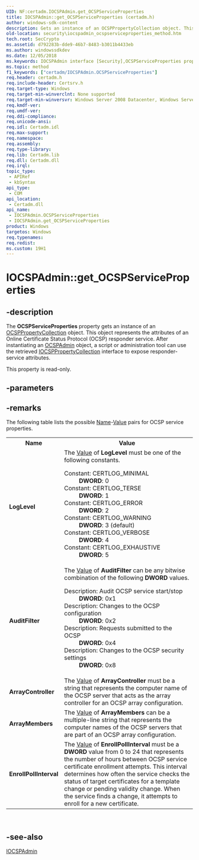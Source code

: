 ```yaml
---
UID: NF:certadm.IOCSPAdmin.get_OCSPServiceProperties
title: IOCSPAdmin::get_OCSPServiceProperties (certadm.h)
author: windows-sdk-content
description: Gets an instance of an OCSPPropertyCollection object. This object represents the attributes of an Online Certificate Status Protocol (OCSP) responder service.
old-location: security\iocspadmin_ocspserviceproperties_method.htm
tech.root: SecCrypto
ms.assetid: d792283b-dde9-46b7-8483-b3011b4433eb
ms.author: windowssdkdev
ms.date: 12/05/2018
ms.keywords: IOCSPAdmin interface [Security],OCSPServiceProperties property, IOCSPAdmin.OCSPServiceProperties, IOCSPAdmin.get_OCSPServiceProperties, IOCSPAdmin::OCSPServiceProperties, IOCSPAdmin::get_OCSPServiceProperties, OCSPServiceProperties property [Security], OCSPServiceProperties property [Security],IOCSPAdmin interface, certadm/IOCSPAdmin::OCSPServiceProperties, certadm/IOCSPAdmin::get_OCSPServiceProperties, get_OCSPServiceProperties, security.iocspadmin_ocspserviceproperties_method
ms.topic: method
f1_keywords: ["certadm/IOCSPAdmin.OCSPServiceProperties"]
req.header: certadm.h
req.include-header: Certsrv.h
req.target-type: Windows
req.target-min-winverclnt: None supported
req.target-min-winversvr: Windows Server 2008 Datacenter, Windows Server 2008 Enterprise [desktop apps only]
req.kmdf-ver: 
req.umdf-ver: 
req.ddi-compliance: 
req.unicode-ansi: 
req.idl: Certadm.idl
req.max-support: 
req.namespace: 
req.assembly: 
req.type-library: 
req.lib: Certadm.lib
req.dll: Certadm.dll
req.irql: 
topic_type:
 - APIRef
 - kbSyntax
api_type:
 - COM
api_location:
 - Certadm.dll
api_name:
 - IOCSPAdmin.OCSPServiceProperties
 - IOCSPAdmin.get_OCSPServiceProperties
product: Windows
targetos: Windows
req.typenames: 
req.redist: 
ms.custom: 19H1
---
```


# IOCSPAdmin::get_OCSPServiceProperties


## -description


The <b>OCSPServiceProperties</b> property gets  an instance of an <a href="https://docs.microsoft.com/windows/desktop/api/certadm/nn-certadm-iocsppropertycollection">OCSPPropertyCollection</a> object. This object represents the attributes of an Online Certificate Status Protocol (OCSP) responder service. After instantiating an <a href="https://docs.microsoft.com/windows/desktop/api/certadm/nn-certadm-iocspadmin">OCSPAdmin</a> object, a script or administration tool can use the retrieved <a href="https://docs.microsoft.com/windows/desktop/api/certadm/nn-certadm-iocsppropertycollection">IOCSPPropertyCollection</a> interface  to expose responder-service attributes.

This property is read-only.


## -parameters


## -remarks



The following table lists the possible <a href="https://docs.microsoft.com/windows/desktop/api/certadm/nf-certadm-iocspproperty-get_name">Name</a>-<a href="https://docs.microsoft.com/windows/desktop/api/certadm/nf-certadm-iocspproperty-get_value">Value</a> pairs for OCSP service properties.

<table>
<tr>
<th>Name</th>
<th>Value</th>
</tr>
<tr>
<td><b>LogLevel</b></td>
<td>
The <a href="https://docs.microsoft.com/windows/desktop/api/certadm/nf-certadm-iocspproperty-get_value">Value</a> of <b>LogLevel</b> must be one of the following constants.



<dl>
<dt><a id="Constant__CERTLOG_MINIMAL"></a><a id="constant__certlog_minimal"></a><a id="CONSTANT__CERTLOG_MINIMAL"></a>Constant: CERTLOG_MINIMAL</dt>
<dd>
<b>DWORD</b>: 0

</dd>
<dt><a id="Constant__CERTLOG_TERSE"></a><a id="constant__certlog_terse"></a><a id="CONSTANT__CERTLOG_TERSE"></a>Constant: CERTLOG_TERSE</dt>
<dd>
<b>DWORD</b>: 1

</dd>
<dt><a id="Constant__CERTLOG_ERROR"></a><a id="constant__certlog_error"></a><a id="CONSTANT__CERTLOG_ERROR"></a>Constant: CERTLOG_ERROR</dt>
<dd>
<b>DWORD</b>: 2

</dd>
<dt><a id="Constant__CERTLOG_WARNING"></a><a id="constant__certlog_warning"></a><a id="CONSTANT__CERTLOG_WARNING"></a>Constant: CERTLOG_WARNING</dt>
<dd>
<b>DWORD</b>: 3 (default)

</dd>
<dt><a id="Constant__CERTLOG_VERBOSE"></a><a id="constant__certlog_verbose"></a><a id="CONSTANT__CERTLOG_VERBOSE"></a>Constant: CERTLOG_VERBOSE</dt>
<dd>
<b>DWORD</b>: 4

</dd>
<dt><a id="Constant__CERTLOG_EXHAUSTIVE"></a><a id="constant__certlog_exhaustive"></a><a id="CONSTANT__CERTLOG_EXHAUSTIVE"></a>Constant: CERTLOG_EXHAUSTIVE</dt>
<dd>
<b>DWORD</b>: 5

</dd>
</dl>
</td>
</tr>
<tr>
<td><b>AuditFilter</b></td>
<td>
The <a href="https://docs.microsoft.com/windows/desktop/api/certadm/nf-certadm-iocspproperty-get_value">Value</a> of <b>AuditFilter</b> can be any bitwise combination of the following <b>DWORD</b> values.



<dl>
<dt><a id="Description__Audit_OCSP_service_start_stop"></a><a id="description__audit_ocsp_service_start_stop"></a><a id="DESCRIPTION__AUDIT_OCSP_SERVICE_START_STOP"></a>Description: Audit OCSP service start/stop</dt>
<dd>
<b>DWORD</b>: 0x1

</dd>
<dt><a id="Description__Changes_to_the_OCSP_configuration"></a><a id="description__changes_to_the_ocsp_configuration"></a><a id="DESCRIPTION__CHANGES_TO_THE_OCSP_CONFIGURATION"></a>Description: Changes to the OCSP configuration</dt>
<dd>
<b>DWORD</b>: 0x2

</dd>
<dt><a id="Description__Requests_submitted_to_the_OCSP"></a><a id="description__requests_submitted_to_the_ocsp"></a><a id="DESCRIPTION__REQUESTS_SUBMITTED_TO_THE_OCSP"></a>Description: Requests submitted to the OCSP</dt>
<dd>
<b>DWORD</b>: 0x4

</dd>
<dt><a id="Description__Changes_to_the_OCSP_security_settings"></a><a id="description__changes_to_the_ocsp_security_settings"></a><a id="DESCRIPTION__CHANGES_TO_THE_OCSP_SECURITY_SETTINGS"></a>Description: Changes to the OCSP security settings</dt>
<dd>
<b>DWORD</b>: 0x8

</dd>
</dl>
</td>
</tr>
<tr>
<td><b>ArrayController</b></td>
<td>
The <a href="https://docs.microsoft.com/windows/desktop/api/certadm/nf-certadm-iocspproperty-get_value">Value</a> of <b>ArrayController</b> must be a string that represents the computer name of the OCSP server that acts as the array controller for an OCSP array configuration.

</td>
</tr>
<tr>
<td><b>ArrayMembers</b></td>
<td>
The <a href="https://docs.microsoft.com/windows/desktop/api/certadm/nf-certadm-iocspproperty-get_value">Value</a> of <b>ArrayMembers</b> can be a multiple-line string that represents the computer names of the OCSP servers that are part of an OCSP array configuration.

</td>
</tr>
<tr>
<td><b>EnrollPollInterval</b></td>
<td>
The <a href="https://docs.microsoft.com/windows/desktop/api/certadm/nf-certadm-iocspproperty-get_value">Value</a> of <b>EnrollPollInterval</b> must be a <b>DWORD</b> value from 0 to 24 that represents the number of hours between OCSP service certificate enrollment attempts. This interval determines how often the service checks the status of target certificates for a template change or pending validity change. When the service finds a change, it attempts to enroll for a new certificate.

</td>
</tr>
</table>
 




## -see-also




<a href="https://docs.microsoft.com/windows/desktop/api/certadm/nn-certadm-iocspadmin">IOCSPAdmin</a>
 

 

